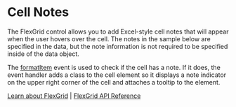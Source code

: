 Cell Notes
==========

The FlexGrid control allows you to add Excel-style cell notes that will appear when the user
hovers over the cell. The notes in the sample below are specified in the data, but the note information
is not required to be specified inside of the data object.

The [formatItem](https://www.grapecity.com/wijmo/api/classes/wijmo_grid.flexgrid.html#formatitem) event is used to check if the cell has a note. 
If it does, the event handler adds a class to the cell element so it displays a note 
indicator on the upper right corner of the cell and attaches a tooltip to the element.

[Learn about FlexGrid](https://www.grapecity.com/wijmo/flexgrid-javascript-data-grid) | [FlexGrid API Reference](https://www.grapecity.com/wijmo/api/classes/wijmo_grid.flexgrid.html)